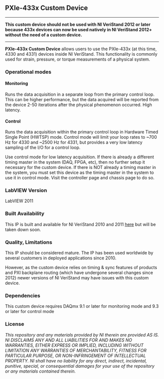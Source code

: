 ## PXIe-433x Custom Device ##

----------

**This custom device should not be used with NI VeriStand 2012 or later because 433x devices can now be used natively in NI VeriStand 2012+ without the need of a custom device.**

----------

**PXIe-433x Custom Device** allows users to use the PXIe-433x (at this time, 4330 and 4331) devices inside NI VeriStand.  This functionality is commonly used for strain, pressure, or torque measurements of a physical system.

### Operational modes ###
#### Monitoring  ####
Runs the data acquisition in a separate loop from the primary control loop. This can be higher performance, but the data acquired will be reported from the device 2-50 iterations after the physical phenomenon occurred. High latency.

#### Control ####
Runs the data acquisition within the primary control loop in Hardware Timed Single Point (HWTSP) mode. Control mode will limit your loop rates to ~700 Hz for 4330 and ~2500 Hz for 4331, but provides a very low latency sampling of the I/O for a control loop.

Use control mode for low latency acquisition. If there is already a different timing master in the system (DAQ, FPGA, etc), then no further setup it necessary for the custom device. If there is NOT already a timing master in the system, you must set this device as the timing master in the system to use it in control mode. Visit the controller page and chassis page to do so.

### LabVIEW Version ###

LabVIEW 2011

### Built Availability ###

This IP is built and available for NI VeriStand 2010 and 2011 [here](https://decibel.ni.com/content/docs/DOC-15404) but will be taken down soon.

### Quality, Limitations ###

This IP should be considered mature. The IP has been used worldwide by several customers in deployed applications since 2010.

However, as the custom device relies on timing & sync features of products and PXI backplane routing (which have undergone several changes since 2012) newer versions of NI VeriStand may have issues with this custom device.

### Dependencies ###

This custom device requires DAQmx 9.1 or later for monitoring mode and 9.3 or later for control mode

### License ###

*This repository and any materials provided by NI therein are provided AS IS. NI DISCLAIMS ANY AND ALL LIABILITIES FOR AND MAKES NO WARRANTIES, EITHER EXPRESS OR IMPLIED, INCLUDING WITHOUT LIMITATION ANY WARRANTIES OF MERCHANTABILITY, FITNESS FOR  PARTICULAR PURPOSE, OR NON-INFRINGEMENT OF INTELLECTUAL PROPERTY. NI shall have no liability for any direct, indirect, incidental, punitive, special, or consequential damages for your use of the repository or any materials contained therein.*